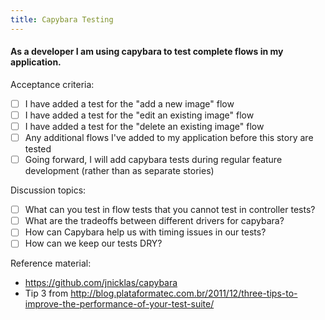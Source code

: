 ```yaml
---
title: Capybara Testing
---
```


#### As a developer I am using capybara to test complete flows in my application.

Acceptance criteria:
- [ ] I have added a test for the "add a new image" flow
- [ ] I have added a test for the "edit an existing image" flow
- [ ] I have added a test for the "delete an existing image" flow
- [ ] Any additional flows I've added to my application before this story are
  tested
- [ ] Going forward, I will add capybara tests during regular feature
  development (rather than as separate stories)

Discussion topics:
- [ ] What can you test in flow tests that you cannot test in controller tests?
- [ ] What are the tradeoffs between different drivers for capybara?
- [ ] How can Capybara help us with timing issues in our tests?
- [ ] How can we keep our tests DRY?

Reference material:
- https://github.com/jnicklas/capybara
- Tip 3 from http://blog.plataformatec.com.br/2011/12/three-tips-to-improve-the-performance-of-your-test-suite/
